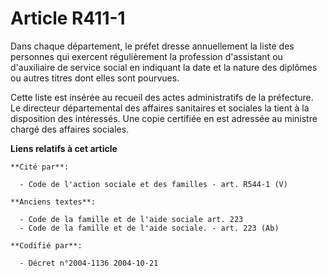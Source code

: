 # Article R411-1

Dans chaque département, le préfet dresse annuellement la liste des personnes qui exercent régulièrement la profession
d'assistant ou d'auxiliaire de service social en indiquant la date et la nature des diplômes ou autres titres dont elles sont
pourvues.

Cette liste est insérée au recueil des actes administratifs de la préfecture. Le directeur départemental des affaires
sanitaires et sociales la tient à la disposition des intéressés. Une copie certifiée en est adressée au ministre chargé des
affaires sociales.

**Liens relatifs à cet article**

	**Cité par**:

	  - Code de l'action sociale et des familles - art. R544-1 (V)

	**Anciens textes**:

	  - Code de la famille et de l'aide sociale art. 223
	  - Code de la famille et de l'aide sociale. - art. 223 (Ab)

	**Codifié par**:

	  - Décret n°2004-1136 2004-10-21
